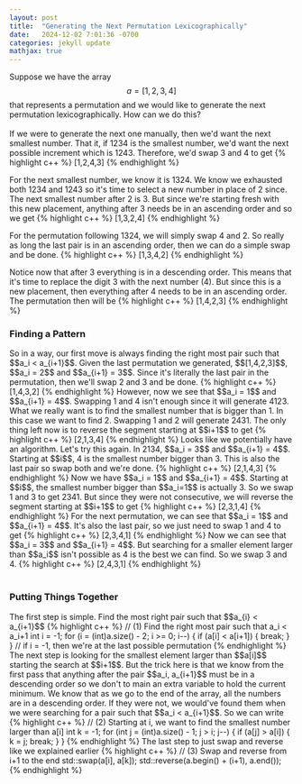```yaml
---
layout: post
title:  "Generating the Next Permutation Lexicographically"
date:   2024-12-02 7:01:36 -0700
categories: jekyll update
mathjax: true
---
```

Suppose we have the array $$a = [1,2,3,4]$$ that represents a permutation and we would like to generate the next permutation lexicographically. How can we do this?
<br>
<br>
If we were to generate the next one manually, then we'd want the next smallest number. That it, if 1234 is the smallest number, we'd want the next possible increment which is 1243. Therefore, we'd swap 3 and 4 to get
{% highlight c++ %}
[1,2,4,3]
{% endhighlight %}
<!----------------------------------------------------->
For the next smallest number, we know it is 1324. We know we exhausted both 1234 and 1243 so it's time to select a new number in place of 2 since. The next smallest number after 2 is 3. But since we're starting fresh with this new placement, anything after 3 needs be in an ascending order and so we get
{% highlight c++ %}
[1,3,2,4]
{% endhighlight %}
<!----------------------------------------------------->
For the permutation following 1324, we will simply swap 4 and 2. So really as long the last pair is in an ascending order, then we can do a simple swap and be done.
{% highlight c++ %}
[1,3,4,2]
{% endhighlight %}
<!----------------------------------------------------->
Notice now that after 3 everything is in a descending order. This means that it's time to replace the digit 3 with the next number (4). But since this is a new placement, then everything after 4 needs to be in an ascending order. The permutation then will be
{% highlight c++ %}
[1,4,2,3]
{% endhighlight %}
<br>
<!------------------------------------------------------------------------------------>
<h3>Finding a Pattern</h3>
So in a way, our first move is always finding the right most pair such that $$a_i < a_{i+1}$$. Given the last permutation we generated, $$[1,4,2,3]$$, $$a_i = 2$$ and $$a_{i+1} = 3$$. Since it's literally the last pair in the permutation, then we'll swap 2 and 3 and be done. 
{% highlight c++ %}
[1,4,3,2]
{% endhighlight %}
<!----------------------------------------------------->
However, now we see that $$a_i = 1$$ and $$a_{i+1} = 4$$. Swapping 1 and 4 isn't enough since it will generate 4123. What we really want is to find the smallest number that is bigger than 1. In this case we want to find 2. Swapping 1 and 2 will generate 2431. The only thing left now is to reverse the segment starting at $$i+1$$ to get
{% highlight c++ %}
[2,1,3,4]
{% endhighlight %}
<!----------------------------------------------------->
Looks like we potentially have an algorithm. Let's try this again. In 2134, $$a_i = 3$$ and $$a_{i+1} = 4$$. Starting at $$i$$, 4 is the smallest number bigger than 3. This is also the last pair so swap both and we're done.
{% highlight c++ %}
[2,1,4,3]
{% endhighlight %}
<!----------------------------------------------------->
Now we have $$a_i = 1$$ and $$a_{i+1} = 4$$. Starting at $$i$$, the smallest number bigger than $$a_i=1$$ is actually 3. So we swap 1 and 3 to get 2341. But since they were not consecutive, we will reverse the segment starting at $$i+1$$ to get
{% highlight c++ %}
[2,3,1,4]
{% endhighlight %}
<!----------------------------------------------------->
For the next permutation, we can see that $$a_i = 1$$ and $$a_{i+1} = 4$$. It's also the last pair, so we just need to swap 1 and 4 to get
{% highlight c++ %}
[2,3,4,1]
{% endhighlight %}
<!----------------------------------------------------->
Now we can see that $$a_i = 3$$ and $$a_{i+1} = 4$$. But searching for a smaller element larger than $$a_i$$ isn't possible as 4 is the best we can find. So we swap 3 and 4.
{% highlight c++ %}
[2,4,3,1]
{% endhighlight %}

<br>
<br>
<!------------------------------------------------------------------------------------>
<h3>Putting Things Together</h3>
The first step is simple. Find the most right pair such that $$a_{i} < a_{i+1}$$
{% highlight c++ %}
// (1) Find the right most pair such that a_i < a_i+1
int i = -1;
for (i = (int)a.size() - 2; i >= 0; i--) {
	if (a[i] < a[i+1]) {
		break;
	}
}
// if i = -1, then we're at the last possible permutation
{% endhighlight %}
<!------------------------------------------------------------------------------------>
The next step is looking for the smallest element larger than $$a[i]$$ starting the search at $$i+1$$. But the trick here is that we know from the first pass that anything after the pair $$a_i, a_{i+1}$$ must be in a descending order so we don't to main an extra variable to hold the current minimum. We know that as we go to the end of the array, all the numbers are in a descending order. If they were not, we would've found them when we were searching for a pair such that $$a_i < a_{i+1}$$. So we can write
{% highlight c++ %}
// (2) Starting at i, we want to find the smallest number larger than a[i]
int k = -1;
for (int j = (int)a.size() - 1; j > i; j--) {
    if (a[j] > a[i]) {
        k = j;
        break;
    }
}
{% endhighlight %}
<!------------------------------------------------------------------------------------>
The last step to just swap and reverse like we explained earlier
{% highlight c++ %}
// (3) Swap and reverse from i+1 to the end
std::swap(a[i], a[k]);
std::reverse(a.begin() + (i+1), a.end());
{% endhighlight %}





















<br>
